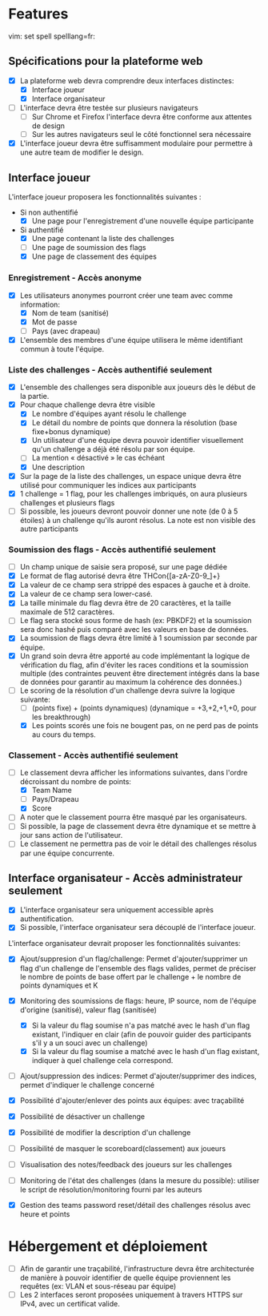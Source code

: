 # Features

vim: set spell spelllang=fr:

## Spécifications pour la plateforme web
- [x] La plateforme web devra comprendre deux interfaces distinctes:
  - [x] Interface joueur
  - [x] Interface organisateur
- [ ] L'interface devra être testée sur plusieurs navigateurs
  - [ ] Sur Chrome et Firefox l'interface devra être conforme aux attentes de design
  - [ ] Sur les autres navigateurs seul le côté fonctionnel sera nécessaire
- [X] L'interface joueur devra être suffisamment modulaire pour permettre à une autre team de modifier le design.

## Interface joueur
L'interface joueur proposera les fonctionnalités suivantes :
- Si non authentifié
  - [x] Une page pour l'enregistrement d'une nouvelle équipe participante
- Si authentifié
  - [x] Une page contenant la liste des challenges
  - [ ] Une page de soumission des flags
  - [x] Une page de classement des équipes

### Enregistrement - Accès anonyme
- [x] Les utilisateurs anonymes pourront créer une team avec comme information:
  - [x] Nom de team (sanitisé)
  - [x] Mot de passe
  - [ ] Pays (avec drapeau)
- [x] L'ensemble des membres d'une équipe utilisera le même identifiant commun à toute l'équipe.

### Liste des challenges - Accès authentifié seulement
- [x] L'ensemble des challenges sera disponible aux joueurs dès le début de la partie.
- [x] Pour chaque challenge devra être visible
  - [x] Le nombre d'équipes ayant résolu le challenge
  - [x] Le détail du nombre de points que donnera la résolution (base fixe+bonus dynamique)
  - [x] Un utilisateur d'une équipe devra pouvoir identifier visuellement qu'un challenge a déjà été résolu par son équipe.
  - [ ] La mention « désactivé » le cas échéant
  - [x] Une description
- [x] Sur la page de la liste des challenges, un espace unique devra être utilisé pour communiquer les indices aux participants
- [x] 1 challenge = 1 flag, pour les challenges imbriqués, on aura plusieurs challenges et plusieurs flags
- [ ] Si possible, les joueurs devront pouvoir donner une note (de 0 à 5 étoiles) à un challenge qu'ils auront résolus. La note est non visible des autre participants

### Soumission des flags - Accès authentifié seulement
- [ ] Un champ unique de saisie sera proposé, sur une page dédiée
- [x] Le format de flag autorisé devra être THCon{[a-zA-Z0-9\_]+}
- [x] La valeur de ce champ sera strippé des espaces à gauche et à droite.
- [x] La valeur de ce champ sera lower-casé.
- [X] La taille minimale du flag devra être de 20 caractères, et la taille maximale de 512 caractères.
- [ ] Le flag sera stocké sous forme de hash (ex: PBKDF2) et la soumission sera donc hashé puis comparé avec les valeurs en base de données.
- [x] La soumission de flags devra être limité à 1 soumission par seconde par équipe.
- [x] Un grand soin devra être apporté au code implémentant la logique de vérification du flag, afin d'éviter les races conditions et la soumission multiple (des contraintes peuvent être directement intégrés dans la base de données pour garantir au maximum la cohérence des données.)
- [ ] Le scoring de la résolution d'un challenge devra suivre la logique suivante:
  - [ ] (points fixe) + (points dynamiques) (dynamique = +3,+2,+1,+0, pour les breakthrough)
  - [x] Les points scorés une fois ne bougent pas, on ne perd pas de points au cours du temps.

### Classement - Accès authentifié seulement
- [ ] Le classement devra afficher les informations suivantes, dans l'ordre décroissant du nombre de points:
  - [x] Team Name
  - [ ] Pays/Drapeau
  - [x] Score
- [ ] A noter que le classement pourra être masqué par les organisateurs.
- [ ] Si possible, la page de classement devra être dynamique et se mettre à jour sans action de l'utilisateur.
- [ ] Le classement ne permettra pas de voir le détail des challenges résolus par une équipe concurrente.

## Interface organisateur - Accès administrateur seulement
- [x] L'interface organisateur sera uniquement accessible après authentification.
- [x] Si possible, l'interface organisateur sera découplé de l'interface joueur.

L'interface organisateur devrait proposer les fonctionnalités suivantes:
- [x] Ajout/suppresion d'un flag/challenge: Permet d'ajouter/supprimer un flag d'un challenge de l'ensemble des flags valides, permet de préciser le nombre de points de base offert par le challenge + le nombre de points dynamiques et K
- [X] Monitoring des soumissions de flags: heure, IP source, nom de l'équipe d'origine (sanitisé), valeur flag (sanitisée)
  - [X] Si la valeur du flag soumise n'a pas matché avec le hash d'un flag existant, l'indiquer en clair (afin de pouvoir guider des participants s'il y a un souci avec un challenge)
  - [X] Si la valeur du flag soumise a matché avec le hash d'un flag existant, indiquer à quel challenge cela correspond.

- [ ] Ajout/suppression des indices: Permet d'ajouter/supprimer des indices, permet d'indiquer le challenge concerné
- [x] Possibilité d'ajouter/enlever des points aux équipes: avec traçabilité
- [x] Possibilité de désactiver un challenge
- [x] Possibilité de modifier la description d'un challenge
- [ ] Possibilité de masquer le scoreboard(classement) aux joueurs
- [ ] Visualisation des notes/feedback des joueurs sur les challenges
- [ ] Monitoring de l'état des challenges (dans la mesure du possible): utiliser le script de résolution/monitoring fourni par les auteurs
- [x] Gestion des teams password reset/détail des challenges résolus avec heure et points


# Hébergement et déploiement

- [ ] Afin de garantir une traçabilité, l'infrastructure devra être architecturée de manière à pouvoir identifier de quelle équipe proviennent les requêtes (ex: VLAN et sous-réseau par équipe)
- [ ] Les 2 interfaces seront proposées uniquement à travers HTTPS sur IPv4, avec un certificat valide.
